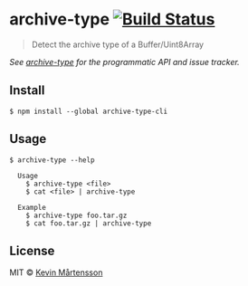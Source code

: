 # archive-type [![Build Status](https://travis-ci.org/kevva/archive-type.svg?branch=master)](https://travis-ci.org/kevva/archive-type)

> Detect the archive type of a Buffer/Uint8Array

*See [archive-type](https://github.com/kevva/archive-type) for the programmatic API and issue tracker.*

## Install

```
$ npm install --global archive-type-cli
```


## Usage

```
$ archive-type --help

  Usage
    $ archive-type <file>
    $ cat <file> | archive-type

  Example
    $ archive-type foo.tar.gz
    $ cat foo.tar.gz | archive-type
```


## License

MIT © [Kevin Mårtensson](https://github.com/kevva)

